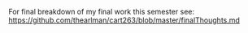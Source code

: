 For final breakdown of my final work this semester see:
https://github.com/thearlman/cart263/blob/master/finalThoughts.md
